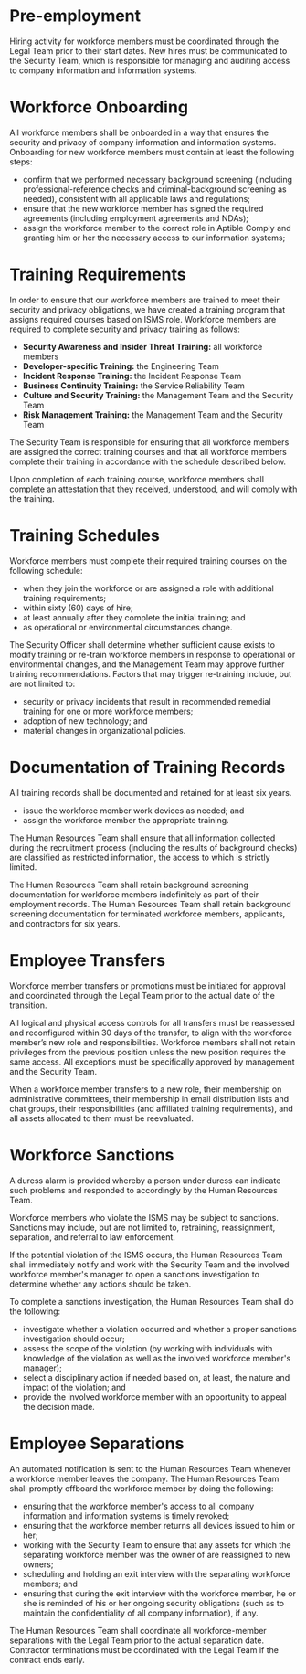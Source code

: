 # Pre-employment

Hiring activity for workforce members must be coordinated through the Legal Team prior to their start dates. New hires must be communicated to the Security Team, which is responsible for managing and auditing access to company information and information systems.

# Workforce Onboarding
All workforce members shall be onboarded in a way that ensures the security and privacy of company information and information systems. Onboarding for new workforce members must contain at least the following steps:

- confirm that we performed necessary background screening (including professional-reference checks and criminal-background screening as needed), consistent with all applicable laws and regulations;
- ensure that the new workforce member has signed the required agreements (including employment agreements and NDAs);
- assign the workforce member to the correct role in Aptible Comply and granting him or her the necessary access to our information systems;

# Training Requirements

In order to ensure that our workforce members are trained to meet their security and privacy obligations, we have created a training program that assigns required courses based on ISMS role. Workforce members are required to complete security and privacy training as follows:

- **Security Awareness and Insider Threat Training:** all workforce members
- **Developer-specific Training:** the Engineering Team
- **Incident Response Training:** the Incident Response Team
- **Business Continuity Training:** the Service Reliability Team
- **Culture and Security Training:** the Management Team and the Security Team
- **Risk Management Training:** the Management Team and the Security Team

The Security Team is responsible for ensuring that all workforce members are assigned the correct training courses and that all workforce members complete their training in accordance with the schedule described below.

Upon completion of each training course, workforce members shall complete an attestation that they received, understood, and will comply with the training.

# Training Schedules

Workforce members must complete their required training courses on the following schedule:

- when they join the workforce or are assigned a role with additional training requirements;
- within sixty (60) days of hire;
- at least annually after they complete the initial training; and
- as operational or environmental circumstances change.

The Security Officer shall determine whether sufficient cause exists to modify training or re-train workforce members in response to operational or environmental changes, and the Management Team may approve further training recommendations. Factors that may trigger re-training include, but are not limited to:

- security or privacy incidents that result in recommended remedial training for one or more workforce members;
- adoption of new technology; and
- material changes in organizational policies.

# Documentation of Training Records 

All training records shall be documented and retained for at least six years.
- issue the workforce member work devices as needed; and
- assign the workforce member the appropriate training.

The Human Resources Team shall ensure that all information collected during the recruitment process (including the results of background checks) are classified as restricted information, the access to which is strictly limited.

The Human Resources Team shall retain background screening documentation for workforce members indefinitely as part of their employment records. The Human Resources Team shall retain background screening documentation for terminated workforce members, applicants, and contractors for six years.

# Employee Transfers
Workforce member transfers or promotions must be initiated for approval and coordinated through the Legal Team prior to the actual date of the transition.

All logical and physical access controls for all transfers must be reassessed and reconfigured within 30 days of the transfer, to align with the workforce member’s new role and responsibilities. Workforce members shall not retain privileges from the previous position unless the new position requires the same access. All exceptions must be specifically approved by management and the Security Team.

When a workforce member transfers to a new role, their membership on administrative committees, their membership in email distribution lists and chat groups, their responsibilities (and affiliated training requirements), and all assets allocated to them must be reevaluated.

# Workforce Sanctions
A duress alarm is provided whereby a person under duress can indicate such problems and responded to accordingly by the Human Resources Team.

Workforce members who violate the ISMS may be subject to sanctions. Sanctions may include, but are not limited to, retraining, reassignment, separation, and referral to law enforcement.

If the potential violation of the ISMS occurs, the Human Resources Team shall immediately notify and work with the Security Team and the involved workforce member's manager to open a sanctions investigation to determine whether any actions should be taken.

To complete a sanctions investigation, the Human Resources Team shall do the following:

- investigate whether a violation occurred and whether a proper sanctions investigation should occur;
- assess the scope of the violation (by working with individuals with knowledge of the violation as well as the involved workforce member's manager);
- select a disciplinary action if needed based on, at least, the nature and impact of the violation; and
- provide the involved workforce member with an opportunity to appeal the decision made.

# Employee Separations
An automated notification is sent to the Human Resources Team whenever a workforce member leaves the company. The Human Resources Team shall promptly offboard the workforce member by doing the following:

- ensuring that the workforce member's access to all company information and information systems is timely revoked;
- ensuring that the workforce member returns all devices issued to him or her;
- working with the Security Team to ensure that any assets for which the separating workforce member was the owner of are reassigned to new owners;
- scheduling and holding an exit interview with the separating workforce members; and
- ensuring that during the exit interview with the workforce member, he or she is reminded of his or her ongoing security obligations (such as to maintain the confidentiality of all company information), if any.

The Human Resources Team shall coordinate all workforce-member separations with the Legal Team prior to the actual separation date. Contractor terminations must be coordinated with the Legal Team if the contract ends early.
